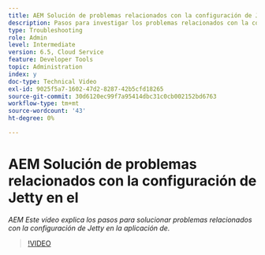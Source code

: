 ```yaml
---
title: AEM Solución de problemas relacionados con la configuración de Jetty en el
description: Pasos para investigar los problemas relacionados con la configuración de jetty
type: Troubleshooting
role: Admin
level: Intermediate
version: 6.5, Cloud Service
feature: Developer Tools
topic: Administration
index: y
doc-type: Technical Video
exl-id: 9025f5a7-1602-47d2-8287-42b5cfd18265
source-git-commit: 30d6120ec99f7a95414dbc31c0cb002152bd6763
workflow-type: tm+mt
source-wordcount: '43'
ht-degree: 0%

---
```


# AEM Solución de problemas relacionados con la configuración de Jetty en el

*AEM Este vídeo explica los pasos para solucionar problemas relacionados con la configuración de Jetty en la aplicación de.*

>[!VIDEO](https://video.tv.adobe.com/v/335470?quality=12&learn=on)
